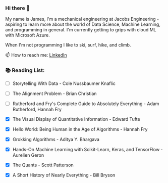### Hi there 👋

My name is James, I'm a mechanical engineering at Jacobs Engineering - aspiring to learn more about the world of Data Science, Machine Learning, and programming in general. 
I'm currently getting to grips with cloud ML with Microsoft Azure. 


When I'm not programming I like to ski, surf, hike, and climb. 



📫 How to reach me: [LinkedIn](https://www.linkedin.com/in/james-moro-b56a5575)




### 📚 Reading List: 

- [ ] Storytelling With Data - Cole Nussbaumer Knaflic
- [ ] The Alignment Problem - Brian Christian
- [ ] Rutherford and Fry's Complete Guide to Absolutely Everything - Adam Rutherford, Hannah Fry
- [x] The Visual Display of Quantitative Information - Edward Tufte
- [x] Hello World: Being Human in the Age of Algorithms - Hannah Fry
- [x] Grokking Algorithms - Aditya Y. Bhargava
- [x] Hands-On Machine Learning with Scikit-Learn, Keras, and TensorFlow - Aurelien Geron
- [x] The Quants - Scott Patterson
- [x] A Short History of Nearly Everything - Bill Bryson




<!--
**jmoro0408/jmoro0408** is a ✨ _special_ ✨ repository because its `README.md` (this file) appears on your GitHub profile.

Here are some ideas to get you started:

- 🔭 I’m currently working on ...
- 🌱 I’m currently learning ...
- 👯 I’m looking to collaborate on ...
- 🤔 I’m looking for help with ...
- 💬 Ask me about ...
- 📫 How to reach me: ...
- 😄 Pronouns: ...
- ⚡ Fun fact: ...
-->
